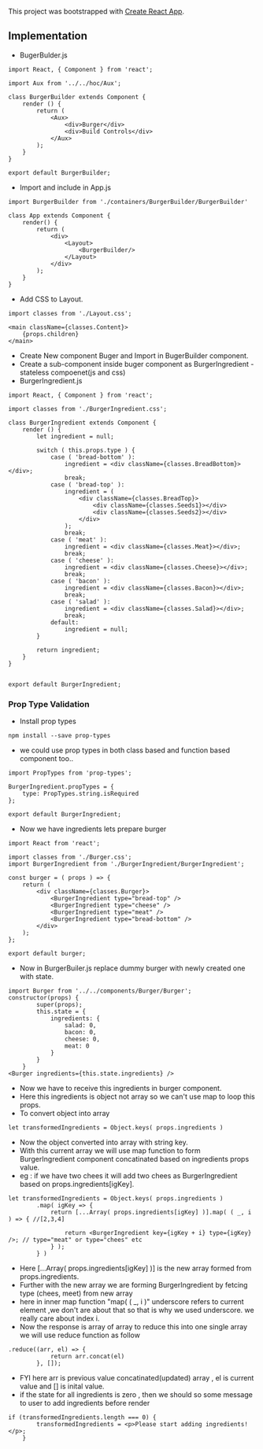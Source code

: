 This project was bootstrapped with [Create React App](https://github.com/facebook/create-react-app).

## Implementation
* BugerBulder.js

```
import React, { Component } from 'react';

import Aux from '../../hoc/Aux';

class BurgerBuilder extends Component {
    render () {
        return (
            <Aux>
                <div>Burger</div>
                <div>Build Controls</div>
            </Aux>
        );
    }
}

export default BurgerBuilder;
```
* Import and include in App.js

```
import BurgerBuilder from './containers/BurgerBuilder/BurgerBuilder'

class App extends Component {
    render() {
        return (
            <div>
                <Layout>
                    <BurgerBuilder/>
                </Layout>
            </div>
        );
    }
}
```
* Add CSS to Layout.
```
import classes from './Layout.css';

<main className={classes.Content}>
    {props.children}
</main>
```
* Create New component Buger and Import in BugerBuilder component.
* Create a sub-component inside buger component as BurgerIngredient - stateless compoenet(js and css)
* BurgerIngredient.js
```
import React, { Component } from 'react';

import classes from './BurgerIngredient.css';

class BurgerIngredient extends Component {
    render () {
        let ingredient = null;

        switch ( this.props.type ) {
            case ( 'bread-bottom' ):
                ingredient = <div className={classes.BreadBottom}></div>;
                break;
            case ( 'bread-top' ):
                ingredient = (
                    <div className={classes.BreadTop}>
                        <div className={classes.Seeds1}></div>
                        <div className={classes.Seeds2}></div>
                    </div>
                );
                break;
            case ( 'meat' ):
                ingredient = <div className={classes.Meat}></div>;
                break;
            case ( 'cheese' ):
                ingredient = <div className={classes.Cheese}></div>;
                break;
            case ( 'bacon' ):
                ingredient = <div className={classes.Bacon}></div>;
                break;
            case ( 'salad' ):
                ingredient = <div className={classes.Salad}></div>;
                break;
            default:
                ingredient = null;
        }

        return ingredient;
    }
}


export default BurgerIngredient;
```
### Prop Type Validation
* Install prop types
```
npm install --save prop-types
```
* we could use prop types in both class based and function based component too..
```
import PropTypes from 'prop-types';

BurgerIngredient.propTypes = {
    type: PropTypes.string.isRequired
};

export default BurgerIngredient;
```
* Now we have ingredients lets prepare burger
```
import React from 'react';

import classes from './Burger.css';
import BurgerIngredient from './BurgerIngredient/BurgerIngredient';

const burger = ( props ) => {
    return (
        <div className={classes.Burger}>
            <BurgerIngredient type="bread-top" />
            <BurgerIngredient type="cheese" />
            <BurgerIngredient type="meat" />
            <BurgerIngredient type="bread-bottom" />
        </div>
    );
};

export default burger;
```
* Now in BurgerBuiler.js replace dummy burger with newly created one with state.

```
import Burger from '../../components/Burger/Burger';
constructor(props) {
        super(props);
        this.state = {
            ingredients: {
                salad: 0,
                bacon: 0,
                cheese: 0,
                meat: 0
            }
        }
    }
<Burger ingredients={this.state.ingredients} />
```
* Now we have to receive this ingredients in burger component.
* Here this ingredients is object not array so we can't use map to loop this props.
* To convert object into array 
```
let transformedIngredients = Object.keys( props.ingredients )
```
* Now the object converted into array with string key.
* With this current array we will use map function to form BurgerIngredient component concatinated based on ingredients props value.
* eg : if we have two chees it will add two chees as BurgerIngredient based on props.ingredients[igKey].
```
let transformedIngredients = Object.keys( props.ingredients )
        .map( igKey => {
            return [...Array( props.ingredients[igKey] )].map( ( _, i ) => { //[2,3,4]

                return <BurgerIngredient key={igKey + i} type={igKey} />; // type="meat" or type="chees" etc
            } );
        } )
```
* Here [...Array( props.ingredients[igKey] )] is the new array formed from props.ingredients.
* Further with the new array we are forming BurgerIngredient by fetcing type (chees, meet) from new array
* here in inner map function "map( ( _, i )" underscore refers to current element ,we don't are about that so that is why we used underscore. we really care about index i.
* Now the response is array of array to reduce this into one single array we will use reduce function as follow
```
.reduce((arr, el) => {
            return arr.concat(el)
        }, []);
```
* FYI here arr is previous value concatinated(updated) array , el is current value and [] is inital value.
* if the state for all ingredients is zero , then we should so some message to user to add ingredients before render
```
if (transformedIngredients.length === 0) {
        transformedIngredients = <p>Please start adding ingredients!</p>;
    }
```

